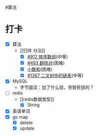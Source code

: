 #算法 
# 打卡
- [x] 算法
	- [[归并 分治]]
		- [x]  [#912 排序数组](https://leetcode.cn/problems/sort-an-array/)(中等)
		- [x] [#493 翻转对](https://leetcode.cn/problems/reverse-pairs/)(困难)
		- [x] [小数和](https://www.nowcoder.com/practice/edfe05a1d45c4ea89101d936cac32469)(困难)
		- [x] [#1367 二叉树中的链表](https://leetcode.cn/problems/linked-list-in-binary-tree/)(中等)
- [x] MySQL
	-  字节面试：加了什么锁，导致死锁的？
- [ ] redis
	- [[redis数据类型]]
		- [x] String
- [x] 英语单词
- [x] go map
	- [x] delete
	- [x] update
